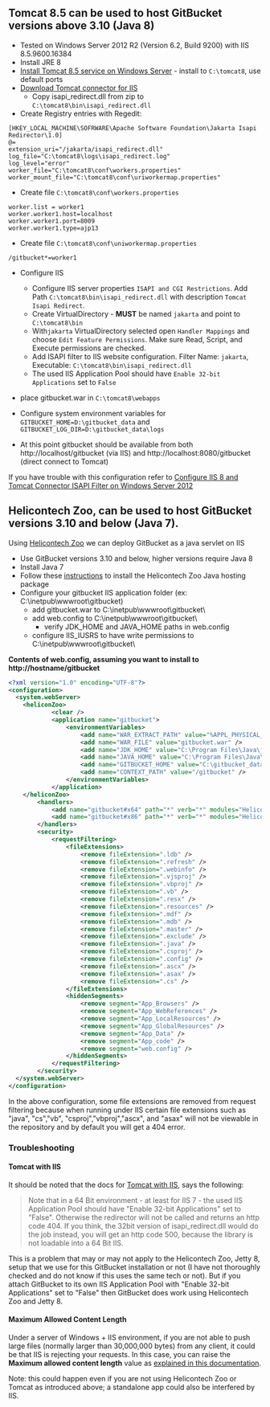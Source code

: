 ## Tomcat 8.5 can be used to host GitBucket versions above 3.10 (Java 8)
* Tested on Windows Server 2012 R2 (Version 6.2, Build 9200) with IIS 8.5.9600.16384 
* Install JRE 8
 * [Install Tomcat 8.5 service on Windows Server](http://apache.ip-guide.com/tomcat/tomcat-8/v8.5.20/bin/apache-tomcat-8.5.20.exe) - install to `C:\tomcat8`, use default ports
 * [Download Tomcat connector for IIS](https://www.apache.org/dist/tomcat/tomcat-connectors/jk/binaries/windows/tomcat-connectors-1.2.42-windows-x86_64-iis.zip)
   * Copy isapi_redirect.dll from zip to `C:\tomcat8\bin\isapi_redirect.dll`
 * Create Registry entries with Regedit:
```reg
[HKEY_LOCAL_MACHINE\SOFRWARE\Apache Software Foundation\Jakarta Isapi Redirector\1.0]
@=
extension_uri="/jakarta/isapi_redirect.dll"
log_file="C:\tomcat8\logs\isapi_redirect.log"
log_level="error"
worker_file="C:\tomcat8\conf\workers.properties"
worker_mount_file="C:\tomcat8\conf\uriworkermap.properties"
```
* Create file `C:\tomcat8\conf\workers.properties`
```
worker.list = worker1
worker.worker1.host=localhost
worker.worker1.port=8009
worker.worker1.type=ajp13
```
* Create file `C:\tomcat8\conf\uniworkermap.properties`
```
/gitbucket*=worker1
```

* Configure IIS

  * Configure IIS server properties `ISAPI and CGI Restrictions`. Add Path `C:\tomcat8\bin\isapi_redirect.dll` with description `Tomcat Isapi Redirect`.
  * Create VirtualDirectory - **MUST** be named `jakarta` and point to `C:\tomcat8\bin`
  * With`jakarta` VirtualDirectory selected open `Handler Mappings`  and choose `Edit Feature Permissions`. Make sure Read, Script, and Execute permissions are checked.
  * Add ISAPI filter to IIS website configuration. Filter Name: `jakarta`, Executable: `C:\tomcat8\bin\isapi_redirect.dll`
  * The used IIS Application Pool should have `Enable 32-bit Applications` set to `False`

* place gitbucket.war in `C:\tomcat8\webapps`

* Configure system environment variables for `GITBUCKET_HOME=D:\gitbucket_data` and `GITBUCKET_LOG_DIR=D:\gitbucket_data\logs` 

* At this point gitbucket should be available from both http://localhost/gitbucket (via IIS) and http://localhost:8080/gitbucket (direct connect to Tomcat)

If you have trouble with this configuration refer to [Configure IIS 8 and Tomcat Connector ISAPI Filter on Windows Server 2012](https://www.lisenet.com/2016/configure-iis-8-and-tomcat-connector-isapi-filter-on-windows-server-2012/)

## Helicontech Zoo, can be used to host GitBucket versions 3.10 and below (Java 7).
Using [Helicontech Zoo](http://www.helicontech.com/articles/deploying-java-servlet-applications-on-windows-with-iis/) we can deploy GitBucket as a java servlet on IIS

* Use GitBucket versions 3.10 and below, higher versions require Java 8
* Install Java 7
* Follow these [instructions](http://www.helicontech.com/articles/deploying-java-servlet-applications-on-windows-with-iis/) to install the  Helicontech Zoo Java hosting package
* Configure your gitbucket IIS application folder (ex: C:\inetpub\wwwroot\gitbucket\)
   * add gitbucket.war to C:\inetpub\wwwroot\gitbucket\
   * add web.config to C:\inetpub\wwwroot\gitbucket\
     * verify JDK_HOME and JAVA_HOME paths in web.config
   * configure IIS_IUSRS to have write permissions to C:\inetpub\wwwroot\gitbucket\

**Contents of web.config, assuming you want to install to http://hostname/gitbucket**
```xml
<?xml version="1.0" encoding="UTF-8"?>
<configuration>
  <system.webServer>
    <heliconZoo>
            <clear />
            <application name="gitbucket">
                <environmentVariables>
                    <add name="WAR_EXTRACT_PATH" value="%APPL_PHYSICAL_PATH%" />
                    <add name="WAR_FILE" value="gitbucket.war" />
                    <add name="JDK_HOME" value="C:\Program Files\Java\jdk1.7.0_40" />
                    <add name="JAVA_HOME" value="C:\Program Files\Java\jdk1.7.0_40" />
                    <add name="GITBUCKET_HOME" value="C:\gitbucket_data" />
                    <add name="CONTEXT_PATH" value="/gitbucket" />
                </environmentVariables>
            </application>
    </heliconZoo>
        <handlers>
            <add name="gitbucket#x64" path="*" verb="*" modules="HeliconZoo_x64" scriptProcessor="java.jetty.8" resourceType="Unspecified" requireAccess="Script" preCondition="bitness64" />
            <add name="gitbucket#x86" path="*" verb="*" modules="HeliconZoo_x86" scriptProcessor="java.jetty.8" resourceType="Unspecified" requireAccess="Script" preCondition="bitness32" />
        </handlers>
        <security>
            <requestFiltering>
                <fileExtensions>
                    <remove fileExtension=".ldb" />
                    <remove fileExtension=".refresh" />
                    <remove fileExtension=".webinfo" />
                    <remove fileExtension=".vjsproj" />
                    <remove fileExtension=".vbproj" />
                    <remove fileExtension=".vb" />
                    <remove fileExtension=".resx" />
                    <remove fileExtension=".resources" />
                    <remove fileExtension=".mdf" />
                    <remove fileExtension=".mdb" />
                    <remove fileExtension=".master" />
                    <remove fileExtension=".exclude" />
                    <remove fileExtension=".java" />
                    <remove fileExtension=".csproj" />
                    <remove fileExtension=".config" />
                    <remove fileExtension=".ascx" />
                    <remove fileExtension=".asax" />
                    <remove fileExtension=".cs" />
                </fileExtensions>
                <hiddenSegments>
                    <remove segment="App_Browsers" />
                    <remove segment="App_WebReferences" />
                    <remove segment="App_LocalResources" />
                    <remove segment="App_GlobalResources" />
                    <remove segment="App_Data" />
                    <remove segment="App_code" />
                    <remove segment="web.config" />
                </hiddenSegments>
            </requestFiltering>
        </security>
  </system.webServer>
</configuration>
```

In the above configuration, some file extensions are removed from request filtering because when running under IIS certain file extensions such as "java", "cs","vb", "csproj","vbproj","ascx", and "asax" will not be viewable in the repository and by default you will get a 404 error.

### Troubleshooting

#### Tomcat with IIS
It should be noted that the docs for [Tomcat with IIS](http://tomcat.apache.org/connectors-doc/reference/iis.html), says the following:

> Note that in a 64 Bit environment - at least for IIS 7 - the used IIS Application Pool should have "Enable 32-bit Applications" set to "False". Otherwise the redirector will not be called and returns an http code 404. If you think, the 32bit version of isapi_redirect.dll would do the job instead, you will get an http code 500, because the library is not loadable into a 64 Bit IIS.

This is a problem that may or may not apply to the Helicontech Zoo, Jetty 8, setup that we use for this  GitBucket installation or not (I have not thoroughly checked and do not know if this uses the same tech or not).  But if you attach GitBucket to its own IIS Application Pool with "Enable 32-bit Applications" set to "False" then GitBucket does work using Helicontech Zoo and Jetty 8.

#### Maximum Allowed Content Length
Under a server of Windows + IIS environment, if you are not able to push large files (normally larger than 30,000,000 bytes) from any client, it could be that IIS is rejecting your requests. 
In this case, you can raise the **Maximum allowed content length** value as [explained in this documentation](https://www.iis.net/configreference/system.webserver/security/requestfiltering/requestlimits).

Note: this could happen even if you are not using Helicontech Zoo or Tomcat as introduced above; a standalone app could also be interfered by IIS.